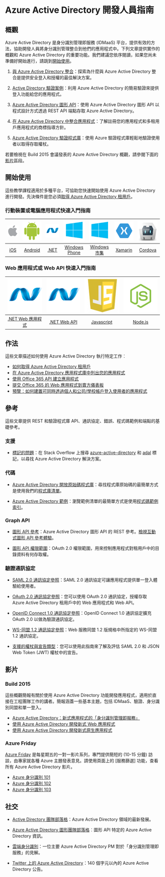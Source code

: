 <properties
   pageTitle="Azure Active Directory 開發人員指南 | Microsoft Azure"
   description="本文提供 Azure Active Directory 開發人員導向資源的完整指南。"
   services="active-directory"
   documentationCenter="dev-center-name"
   authors="msmbaldwin"
   manager="mbaldwin"
   editor=""/>

<tags
   ms.service="active-directory"
   ms.devlang="na"
   ms.topic="hero-article"
   ms.tgt_pltfrm="na"
   ms.workload="identity"
   ms.date="08/12/2015"
   ms.author="mbaldwin"/>


# Azure Active Directory 開發人員指南

## 概觀
Azure Active Directory 是身分識別管理即服務 (IDMaaS) 平台，提供有效的方法，協助開發人員將身分識別管理整合到他們的應用程式中。下列文章提供實作的概觀和 Azure Active Directory 的重要功能。我們建議您依序閱讀，如果您尚未準備好開始進行，請跳到[開始使用](#getting-started)。


1. [與 Azure Active Directory 整合](active-directory-how-to-integrate.md)：探索為什麼與 Azure Active Directory 整合是提供安全登入和授權的最佳解決方案。

1. [Active Directory 驗證案例](active-directory-authentication-scenarios.md)：利用 Azure Active Directory 的簡易驗證來提供登入功能給您的應用程式。

1. [Azure Active Directory 圖形 API](https://msdn.microsoft.com/library/azure/hh974476.aspx)：使用 Azure Active Directory 圖形 API 以程式設計方式透過 REST API 端點存取 Azure Active Directory。

1. [在 Azure Active Directory 中整合應用程式](active-directory-integrating-applications.md)：了解註冊您的應用程式和多租用戶應用程式的商標指導方針。

1. [Azure Active Directory 驗證程式庫](active-directory-authentication-libraries.md)：使用 Azure 驗證程式庫輕鬆地驗證使用者以取得存取權杖。

若要檢視在 Build 2015 會議發表的 Azure Active Directory 概觀，請參閱下面的[影片](#videos)區段。


## 開始使用

這些教學課程適用於多種平台，可協助您快速開始使用 Azure Active Directory 進行開發。先決條件是您必須[取得 Azure Active Directory 租用戶](active-directory-howto-tenant.md)。

### 行動裝置或電腦應用程式快速入門指南

|[![iOS](./media/active-directory-developers-guide/ios.png)](active-directory-devquickstarts-ios.md)|[![Android](./media/active-directory-developers-guide/android.png)](active-directory-devquickstarts-android.md)|[![.NET](./media/active-directory-developers-guide/net.png)](active-directory-devquickstarts-dotnet.md)| [![Windows Phone](./media/active-directory-developers-guide/windows.png)](active-directory-devquickstarts-windowsphone.md)|[![Windows 市集](./media/active-directory-developers-guide/windows.png)](active-directory-devquickstarts-windowsstore.md)|[![Xamarin](./media/active-directory-developers-guide/xamarin.png)](active-directory-devquickstarts-xamarin.md)|[![Cordova](./media/active-directory-developers-guide/cordova.png)](active-directory-devquickstarts-cordova.md)
|:--:|:--:|:--:|:--:|:--:|:--:|:--:
|[iOS](active-directory-devquickstarts-ios.md)|[Android](active-directory-devquickstarts-android.md)|[.NET](active-directory-devquickstarts-dotnet.md)|[Windows Phone](active-directory-devquickstarts-windowsphone.md)|[Windows 市集](active-directory-devquickstarts-windowsstore.md)|[Xamarin](active-directory-devquickstarts-xamarin.md)|[Cordova](active-directory-devquickstarts-cordova.md)


### Web 應用程式或 Web API 快速入門指南

|[![.NET](./media/active-directory-developers-guide/net.png)](active-directory-devquickstarts-webapp-dotnet.md)|[![.NET](./media/active-directory-developers-guide/net.png)](active-directory-devquickstarts-webapi-dotnet.md)|[![Javascript](./media/active-directory-developers-guide/javascript.png)](active-directory-devquickstarts-angular.md)|[![Node.js](./media/active-directory-developers-guide/nodejs.png)](active-directory-devquickstarts-webapi-nodejs.md)
|:--:|:--:|:--:|:--:
|[.NET Web 應用程式](active-directory-devquickstarts-webapp-dotnet.md)|[.NET Web API](active-directory-devquickstarts-webapi-dotnet.md)|[Javascript](active-directory-devquickstarts-angular.md)|[Node.js](active-directory-devquickstarts-webapi-nodejs.md)


## 作法

這些文章描述如何使用 Azure Active Directory 執行特定工作︰

- [如何取得 Azure Active Directory 租用戶](active-directory-howto-tenant.md)
- [在 Azure Active Directory 應用程式庫中列出您的應用程式](active-directory-app-gallery-listing.md)
- [使用 Office 365 API 建立應用程式](https://msdn.microsoft.com/office/office365/howto/getting-started-Office-365-APIs)
- [提交 Office 365 的 Web 應用程式到賣方儀表板](https://msdn.microsoft.com/office/office365/howto/submit-web-apps-seller-dashboard)
- [預覽：如何建置可同時透過個人和公司/學校帳戶登入使用者的應用程式](active-directory-appmodel-v2-overview.md)


## 參考

這些文章提供 REST 和驗證程式庫 API、通訊協定、錯誤、程式碼範例和端點的基礎參考。

###  支援
- [標記的問題](http://stackoverflow.com/questions/tagged/azure-active-directory)：在 Stack Overflow 上搜尋 [azure-active-directory](http://stackoverflow.com/questions/tagged/azure-active-directory) 和 [adal](http://stackoverflow.com/questions/tagged/adal) 標記，以尋找 Azure Active Directory 解決方案。

### 代碼

- [Azure Active Directory 開放原始碼程式庫](http://github.com/AzureAD)：尋找程式庫原始碼的最簡單方式是使用我們的[程式庫清單](active-directory-authentication-libraries.md)。

- [Azure Active Directory 範例](http://github.com/AzureADSamples)：瀏覽範例清單的最簡單方式是使用[程式碼範例索引](active-directory-code-samples.md)。


### Graph API

- [圖形 API 參考](https://msdn.microsoft.com/library/azure/hh974476.aspx)：Azure Active Directory 圖形 API 的 REST 參考。[檢視互動式圖形 API 參考體驗](https://msdn.microsoft.com/Library/Azure/Ad/Graph/api/api-catalog)。

- [圖形 API 權限範圍](https://msdn.microsoft.com/Library/Azure/Ad/Graph/api/graph-api-permission-scopes)：OAuth 2.0 權限範圍，用來控制應用程式對租用戶中的目錄資料有何存取權。


### 驗證通訊協定

- [SAML 2.0 通訊協定參照](https://msdn.microsoft.com/library/azure/dn195591.aspx)：SAML 2.0 通訊協定可讓應用程式提供單一登入體驗給使用者。


- [OAuth 2.0 通訊協定參照](https://msdn.microsoft.com/library/azure/dn645545.aspx)：您可以使用 OAuth 2.0 通訊協定，授權存取 Azure Active Directory 租用戶中的 Web 應用程式和 Web API。


- [OpenID Connect 1.0 通訊協定參照](https://msdn.microsoft.com/library/azure/dn645541.aspx)：OpenID Connect 1.0 通訊協定擴充 OAuth 2.0 以做為驗證通訊協定。


- [WS-同盟 1.2 通訊協定參照](https://msdn.microsoft.com/library/azure/dn903702.aspx)：Web 服務同盟 1.2 版規格中所指定的 WS-同盟 1.2 通訊協定。

- [支援的權杖與宣告類型](active-directory-token-and-claims.md)：您可以使用此指南來了解及評估 SAML 2.0 和 JSON Web Token (JWT) 權杖中的宣告。

## 影片

### Build 2015

這些概觀簡報有關於使用 Azure Active Directory 功能開發應用程式，適用於直接在工程團隊工作的講者。簡報涵蓋一些基本主題，包括 IDMaaS、驗證、身分識別同盟和單一登入。

- [Azure Active Directory：新式應用程式的「身分識別管理即服務」](http://azure.microsoft.com/documentation/videos/build-2015-azure-active-directory-identity-management-as-a-service-for-modern-applications)
- [使用 Azure Active Directory 開發新式 Web 應用程式](http://azure.microsoft.com/documentation/videos/build-2015-develop-modern-web-applications-with-azure-active-directory)
- [使用 Azure Active Directory 開發新式原生應用程式](http://azure.microsoft.com/documentation/videos/build-2015-develop-modern-native-applications-with-azure-active-directory)

### Azure Friday
[Azure Friday](http://azure.microsoft.com/documentation/videos/azure-friday/) 是每星期五的一對一影片系列，專門提供簡短的 (10-15 分鐘) 訪談，由專家就各種 Azure 主題發表意見。請使用頁面上的 [服務篩選] 功能，查看所有 Azure Active Directory 影片。

- [Azure 身分識別 101](http://azure.microsoft.com/documentation/videos/azure-identity-basics/)
- [Azure 身分識別 102](http://azure.microsoft.com/documentation/videos/azure-identity-creating-active-directory/)
- [Azure 身分識別 103](http://azure.microsoft.com/documentation/videos/azure-identity-application-to-authenticate/)

## 社交

- [Active Directory 團隊部落格](http://blogs.technet.com/b/ad/)：Azure Active Directory 領域的最新發展。

- [Azure Active Directory 圖形團隊部落格](http://blogs.msdn.com/b/aadgraphteam)︰圖形 API 特定的 Azure Active Directory 資訊。

- [雲端身分識別](http://www.cloudidentity.net)：一位主要 Azure Active Directory PM 對於「身分識別管理即服務」的見解。

- [Twitter 上的 Azure Active Directory](https://twitter.com/azuread)：140 個字元以內的 Azure Active Directory 公告。

<!---HONumber=August15_HO8-->